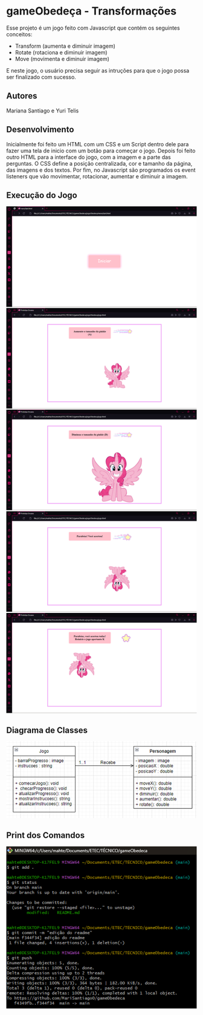 # gameObedeça - Transformações
Esse projeto é um jogo feito com Javascript que contém os seguintes conceitos:
<ul>
    <li> Transform (aumenta e diminuir imagem) </li>
    <li> Rotate (rotaciona e diminuir imagem) </li>
    <li> Move (movimenta e diminuir imagem) </li>
</ul>
E neste jogo, o usuário precisa seguir as intruções para que o jogo possa ser finalizado com sucesso.

## Autores
Mariana Santiago e Yuri Telis

## Desenvolvimento
Inicialmente foi feito um HTML com um CSS e um Script dentro dele para fazer uma tela de inicio com um botão para começar o jogo. Depois foi feito outro HTML para a interface do jogo, com a imagem e a parte das perguntas.
O CSS define a posição centralizada, cor e tamanho da página, das imagens e dos textos.
Por fim, no Javascript são programados os event listeners que vão movimentar, rotacionar, aumentar e diminuir a imagem.

## Execução do Jogo
<img src = "jogoObedeca/imgs/telainicio.png">
<img src = "jogoObedeca/imgs/jogo.png">
<img src = "jogoObedeca/imgs/jogo2.png">
<img src = "jogoObedeca/imgs/jogo3.png">
<img src = "jogoObedeca/imgs/jogo4.png">

## Diagrama de Classes
<img src = "jogoObedeca/imgs/diagramaclasses.png">

## Print dos Comandos
<img src = "jogoObedeca/imgs/gitcomandos.png">
